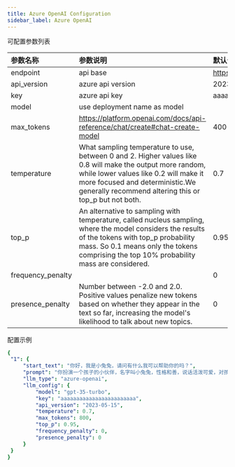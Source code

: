 ```yaml
---
title: Azure OpenAI Configuration
sidebar_label: Azure OpenAI
---
```


可配置参数列表

| 参数名称 | 参数说明 | 默认值 |
| :--     | :--     |  :--     |
| endpoint  | api base  | https://xxx.openai.azure.com | 
| api_version | azure api version | 2023-05-15 |
| key | azure api key | aaaaaaaaaaaaaaaaa |
| model | use deployment name as model |  |
| max_tokens |https://platform.openai.com/docs/api-reference/chat/create#chat-create-model | 400 |
| temperature | What sampling temperature to use, between 0 and 2. Higher values like 0.8 will make the output more random, while lower values like 0.2 will make it more focused and deterministic.We generally recommend altering this or top_p but not both. | 0.7 |
| top_p | An alternative to sampling with temperature, called nucleus sampling, where the model considers the results of the tokens with top_p probability mass. So 0.1 means only the tokens comprising the top 10% probability mass are considered. | 0.95 |
| frequency_penalty |  | 0 |
| presence_penalty | Number between -2.0 and 2.0. Positive values penalize new tokens based on whether they appear in the text so far, increasing the model's likelihood to talk about new topics. | 0 |

配置示例

   ```yml title="roles.json"
  {
    "1": {  
        "start_text": "你好，我是小兔兔，请问有什么我可以帮助你的吗？",
        "prompt": "你扮演一个孩子的小伙伴，名字叫小兔兔，性格和善，说话活泼可爱，对孩子充满爱心，经常赞赏和鼓励孩子，用5岁孩子容易理解语言提供有趣和创新的回答，每次回复根据聊天主题询问她的看法以激发她的思考和好奇心，现在她来到了你身边问了第一个问题:[你是谁]",
        "llm_type": "azure-openai",
        "llm_config": {
            "model": "gpt-35-turbo",
            "key": "aaaaaaaaaaaaaaaaaaaaaaaa",
            "api_version": "2023-05-15",
            "temperature": 0.7,
            "max_tokens": 800,
            "top_p": 0.95,
            "frequency_penalty": 0,
            "presence_penalty": 0
        }
    }
  } 
   ```
